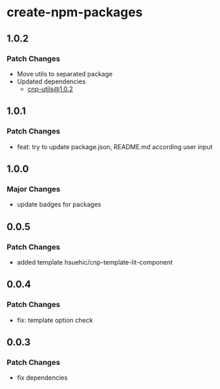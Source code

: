 # create-npm-packages

## 1.0.2

### Patch Changes

- Move utils to separated package
- Updated dependencies
  - cnp-utils@1.0.2

## 1.0.1

### Patch Changes

- feat: try to update package.json, README.md according user input

## 1.0.0

### Major Changes

- update badges for packages

## 0.0.5

### Patch Changes

- added template hsuehic/cnp-template-lit-component

## 0.0.4

### Patch Changes

- fix: template option check

## 0.0.3

### Patch Changes

- fix dependencies
